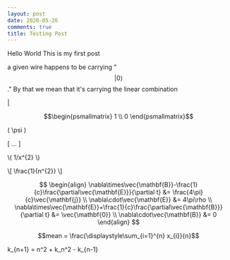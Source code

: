 ```yaml
---
layout: post
date: 2020-05-26
comments: true
title: Testing Post
---
```


Hello World
This is my first post

a given wire happens to be carrying "$$\lvert 0\rangle$$."
By that we mean that it's carrying the linear combination

$\lvert$

$$\begin{psmallmatrix} 1 \\ 0 \end{psmallmatrix}$$

\( \psi \)

\[ ... \]

\\( 1/x^{2} \\)

\\[ \frac{1}{n^{2}} \\]


$$
\begin{align}
  \nabla\times\vec{\mathbf{B}}-\frac{1}{c}\frac{\partial\vec{\mathbf{E}}}{\partial t} &= \frac{4\pi}{c}\vec{\mathbf{j}} \\
  \nabla\cdot\vec{\mathbf{E}} &= 4\pi\rho \\
  \nabla\times\vec{\mathbf{E}}+\frac{1}{c}\frac{\partial\vec{\mathbf{B}}}{\partial t} &= \vec{\mathbf{0}} \\
  \nabla\cdot\vec{\mathbf{B}} &= 0
\end{align}
$$

$$mean = \frac{\displaystyle\sum_{i=1}^{n} x_{i}}{n}$$

k_{n+1} = n^2 + k_n^2 - k_{n-1}